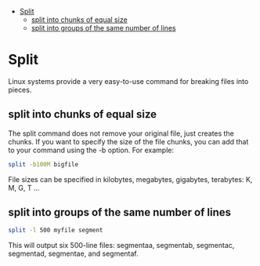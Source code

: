 <!--ts-->
   * [Split](#split)
      * [split into chunks of equal size](#split-into-chunks-of-equal-size)
      * [split into groups of the same number of lines](#split-into-groups-of-the-same-number-of-lines)

<!-- Added by: gil_diy, at: Sun 12 Dec 2021 23:57:55 IST -->

<!--te-->


# Split

Linux systems provide a very easy-to-use command for breaking files into pieces. 

## split into chunks of equal size

The split command does not remove your original file, just creates the chunks. If you want to specify the size of the file chunks, you can add that to your command using the -b option. For example:

```bash
split -b100M bigfile
```

File sizes can be specified in kilobytes, megabytes, gigabytes, terabytes:  K, M, G, T ...

## split into groups of the same number of lines

```bash
split -l 500 myfile segment
```

This will output six 500-line files: segmentaa, segmentab, segmentac, segmentad, segmentae, and segmentaf.